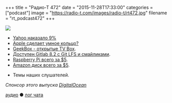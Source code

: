 +++
title = "Радио-Т 472"
date = "2015-11-28T17:33:00"
categories = ["podcast"]
image = "https://radio-t.com/images/radio-t/rt472.jpg"
filename = "rt_podcast472"
+++

![](https://radio-t.com/images/radio-t/rt472.jpg)

* [Yahoo наказало 9%](http://mashable.com/2015/11/21/yahoo-email-ad-blockers/)
* [Apple сделает умное кольцо?](http://www.peacefulcentury.net/apple-will-soon-be-releasing-a-smart-ring-this-is-how-it-will-look-like-and-function/)
* [GeekBox - открытые TV Box](http://www.open-electronics.org/geekbox-the-first-open-source-tv-box/).
* [Доступен Gitlab 8.2 с Git LFS и смайликами](http://www.opennet.ru/opennews/art.shtml?num=43385).
* [Raspberry Pi всего за $5](http://gizmodo.com/theres-a-new-raspberry-pi-that-only-costs-5-1744773562).
* [Amazon диск всего за $5](http://www.theverge.com/2015/11/26/9805438/amazon-one-year-unlimited-storage-five-dollars).
- Темы наших слушателей.

_Спонсор этого выпуска [DigitalOcean](https://www.digitalocean.com)_

[аудио](http://cdn.radio-t.com/rt_podcast472.mp3) ● [лог чата](http://chat.radio-t.com/logs/radio-t-472.html)
<audio src="http://cdn.radio-t.com/rt_podcast472.mp3" preload="none"></audio>